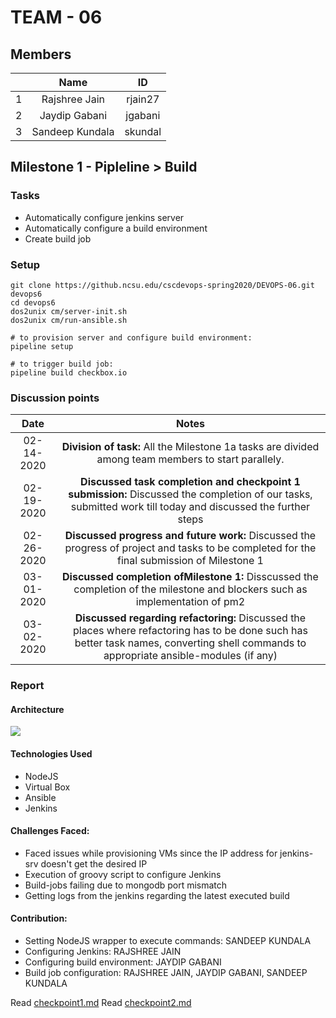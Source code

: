 # TEAM - 06
## Members
| | Name | ID |
| :---: | :---: | :---: |
|1| Rajshree Jain | rjain27 |
|2| Jaydip Gabani| jgabani |
|3| Sandeep Kundala | skundal |

## Milestone 1 - Pipleline > Build

### Tasks
- Automatically configure jenkins server
- Automatically configure a build environment
- Create build job


### Setup
``` 
git clone https://github.ncsu.edu/cscdevops-spring2020/DEVOPS-06.git devops6
cd devops6
dos2unix cm/server-init.sh
dos2unix cm/run-ansible.sh

# to provision server and configure build environment:
pipeline setup

# to trigger build job:
pipeline build checkbox.io
```

### Discussion points
| Date | Notes |
| :---: | :---: |
| 02-14-2020 | **Division of task:** All the Milestone 1a tasks are divided among team members to start parallely. |
| 02-19-2020 | **Discussed task completion and checkpoint 1 submission:** Discussed the completion of our tasks, submitted work till today and discussed the further steps |
| 02-26-2020 | **Discussed progress and future work:** Discussed the progress of project and tasks to be completed for the final submission of Milestone 1 |
| 03-01-2020 | **Discussed completion ofMilestone 1:** Disscussed the completion of the milestone and blockers such as implementation of pm2 |
| 03-02-2020 | **Discussed regarding refactoring:** Discussed the places where refactoring has to be done such has better task names, converting shell commands to appropriate ansible-modules (if any) |


### Report
#### Architecture
![](https://github.ncsu.edu/cscdevops-spring2020/DEVOPS-06/blob/master/resources/checkbox_io.png)

#### Technologies Used
- NodeJS
- Virtual Box
- Ansible
- Jenkins

#### Challenges Faced:
- Faced issues while provisioning VMs since the IP address for jenkins-srv doesn't get the desired IP
- Execution of groovy script to configure Jenkins
- Build-jobs failing due to mongodb port mismatch
- Getting logs from the jenkins regarding the latest executed build

#### Contribution:
- Setting NodeJS wrapper to execute commands: SANDEEP KUNDALA
- Configuring Jenkins: RAJSHREE JAIN
- Configuring build environment: JAYDIP GABANI
- Build job configuration: RAJSHREE JAIN, JAYDIP GABANI, SANDEEP KUNDALA

Read [checkpoint1.md](https://github.ncsu.edu/cscdevops-spring2020/DEVOPS-06/blob/master/checkpoint1.md)
Read [checkpoint2.md](https://github.ncsu.edu/cscdevops-spring2020/DEVOPS-06/blob/master/checkpoint2.md)
